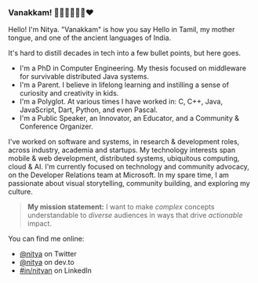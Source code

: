 ### Vanakkam! 👋🏽👩🏽‍💻🔥♥️

Hello! I'm Nitya. 
"Vanakkam" is how you say Hello in Tamil, my mother tongue, and one of the ancient languages of India.

It's hard to distill decades in tech into a few bullet points, but here goes.
 * I'm a PhD in Computer Engineering. My thesis focused on middleware for survivable distributed Java systems.
 * I'm a Parent. I believe in lifelong learning and instilling a sense of curiosity and creativity in kids.
 * I'm a Polyglot. At various times I have worked in: C, C++, Java, JavaScript, Dart, Python, and even Pascal.
 * I'm a Public Speaker, an Innovator, an Educator, and a Community & Conference Organizer.

I've worked on software and systems, in research & development roles, across industry, academia and startups.
My technology interests span mobile & web development, distributed systems, ubiquitous computing, cloud & AI.
I'm currently focused on technology and community advocacy, on the Developer Relations team at Microsoft.
In my spare time, I am passionate about visual storytelling, community building, and exploring my culture.

> **My mission statement:** 
> I want to make _complex_ concepts understandable to _diverse_ audiences in ways that drive _actionable_ impact.

You can find me online:
 - [@nitya](https://www.twitter.com/nitya) on Twitter
 - [@nitya](https://dev.to/nitya) on dev.to
 - [#in/nityan](https://www.linkedin.com/in/nityan) on LinkedIn






<!--
**nitya/nitya** is a ✨ _special_ ✨ repository because its `README.md` (this file) appears on your GitHub profile.

Here are some ideas to get you started:

- 🔭 I’m currently working on ...
- 🌱 I’m currently learning ...
- 👯 I’m looking to collaborate on ...
- 🤔 I’m looking for help with ...
- 💬 Ask me about ...
- 📫 How to reach me: ...
- 😄 Pronouns: ...
- ⚡ Fun fact: ...
-->
